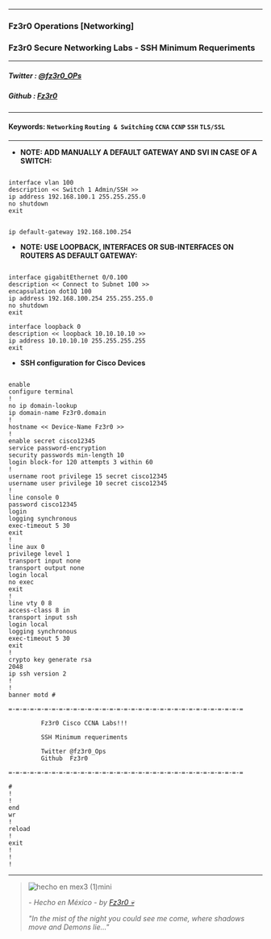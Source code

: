 
---

### Fz3r0 Operations  [Networking]

### Fz3r0 Secure Networking Labs - SSH Minimum Requeriments

---

##### Twitter  : [@fz3r0_OPs](https://twitter.com/Fz3r0_OPs) 
##### Github  : [Fz3r0](https://github.com/fz3r0) 

---

#### Keywords: `Networking` `Routing & Switching` `CCNA` `CCNP` `SSH` `TLS/SSL`

---

- **NOTE: ADD MANUALLY A DEFAULT GATEWAY AND SVI IN CASE OF A SWITCH:**

```

interface vlan 100
description << Switch 1 Admin/SSH >>
ip address 192.168.100.1 255.255.255.0
no shutdown 
exit

```

```

ip default-gateway 192.168.100.254

```

- **NOTE: USE LOOPBACK, INTERFACES OR SUB-INTERFACES ON ROUTERS AS DEFAULT GATEWAY:**

```

interface gigabitEthernet 0/0.100
description << Connect to Subnet 100 >>
encapsulation dot1Q 100
ip address 192.168.100.254 255.255.255.0
no shutdown 
exit

```
```
interface loopback 0
description << loopback 10.10.10.10 >>
ip address 10.10.10.10 255.255.255.255
exit

```

- **SSH configuration for Cisco Devices**

```

enable
configure terminal 
!
no ip domain-lookup
ip domain-name Fz3r0.domain
!
hostname << Device-Name Fz3r0 >>
!
enable secret cisco12345
service password-encryption
security passwords min-length 10
login block-for 120 attempts 3 within 60
!
username root privilege 15 secret cisco12345
username user privilege 10 secret cisco12345
!
line console 0
password cisco12345
login
logging synchronous
exec-timeout 5 30
exit
!
line aux 0
privilege level 1
transport input none
transport output none
login local
no exec
exit
!
line vty 0 8
access-class 8 in
transport input ssh
login local
logging synchronous
exec-timeout 5 30
exit
!
crypto key generate rsa
2048
ip ssh version 2
!
!
banner motd #

=-=-=-=-=-=-=-=-=-=-=-=-=-=-=-=-=-=-=-=-=-=-=-=-=-=-=-=-=-=-=-=-=

         Fz3r0 Cisco CCNA Labs!!!
         
         SSH Minimum requeriments
           
         Twitter @fz3r0_Ops
         Github  Fz3r0  

=-=-=-=-=-=-=-=-=-=-=-=-=-=-=-=-=-=-=-=-=-=-=-=-=-=-=-=-=-=-=-=-=

#
!
!
end
wr
!
reload
!
exit
!
!
!

```

---

> ![hecho en mex3 (1)mini](https://user-images.githubusercontent.com/94720207/163919294-2754caa3-c98c-4df3-b782-00703e4d3343.png)
>
> _- Hecho en México - by [Fz3r0 💀](https://github.com/Fz3r0/)_ 
>
> _"In the mist of the night you could see me come, where shadows move and Demons lie..."_ 
